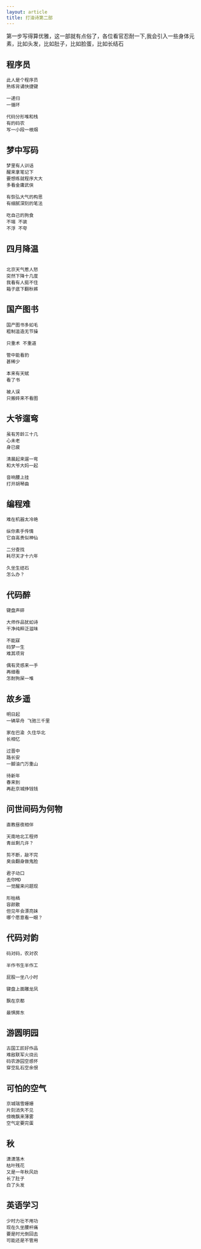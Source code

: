 ```yaml
---
layout: article
title: 打油诗第二部
---
```

第一步写得算优雅，这一部就有点俗了，各位看官忍耐一下,我会引入一些身体元素，比如头发，比如肚子，比如脸蛋，比如长结石


## 程序员
```
此人是个程序员
熟练背诵快捷键

一递归
一循环

代码分形堆和栈
有的码农
写一小段一根烟

```

## 梦中写码
```
梦里有人训话
醒来拿笔记下
要想练就程序大大
多看金庸武侠

有恢弘大气的构思
有细腻深刻的笔法

吃自己的狗食
不端 不装
不浮 不夸

```

## 四月降温
```

北京天气惹人怒
突然下降十几度
我看有人挺不住
箱子底下翻秋裤

```

## 国产图书
```
国产图书多如毛
粗制滥造无节操

只重术 不重道

管中能看豹
甚稀少

本来有天赋
看了书 

被人误
只搬砖来不看图
```

## 大爷遛弯
```
虽有芳龄三十几
心未老
身已疲

清晨起来遛一弯
和大爷大妈一起

音响腰上挂
打开胡琴曲
```

## 编程难
```
难在机器太冷艳

纵你素手传情
它自高贵似神仙

二分查找
耗尽天才十六年

久坐生结石
怎么办？
```


## 代码醉
```
键盘声碎

大师作品犹如诗
干净纯粹泛滋味

不能寐
码梦一生
难其项背

偶有灵感来一手
再细看
怎耐狗屎一堆
```

## 故乡遥
```
明日起
一辆旱舟 飞驰三千里

家在巴渝 久住华北
长相忆

过晋中
路长安
一脚油门万重山

待新年
春来到
再赴京城挣钱钱
```


## 问世间码为何物
```
直教昼夜相伴

天南地北工程师
青丝剩几许？

剪不断，敲不完
臭虫翻身做鬼脸

君子动口
去你MD
一觉醒来问题现

形枯槁
容颜散
但见年会漂亮妹
哪个愿意看一眼？
```

## 代码对韵
```
码对码，农对农

半作书生半作工

屁股一坐八小时

键盘上面雕龙凤

飘在京都

最惧房东
```

## 游圆明园
```
古国工匠好作品
难敌联军火烧云
码农游园空感怀
穿空乱石空余恨
```

## 可怕的空气
```
京城瑞雪姗姗
片刻消失不见
傍晚飘来薄雾
空气定要完蛋

```

## 秋
```
潇潇落木
枯叶残花
又是一年秋风劲
长了肚子
白了头发
```

## 英语学习
```
少时力壮不用功
现在久坐腰杆痛
要是时光倒回去
可能还是不管用
```

